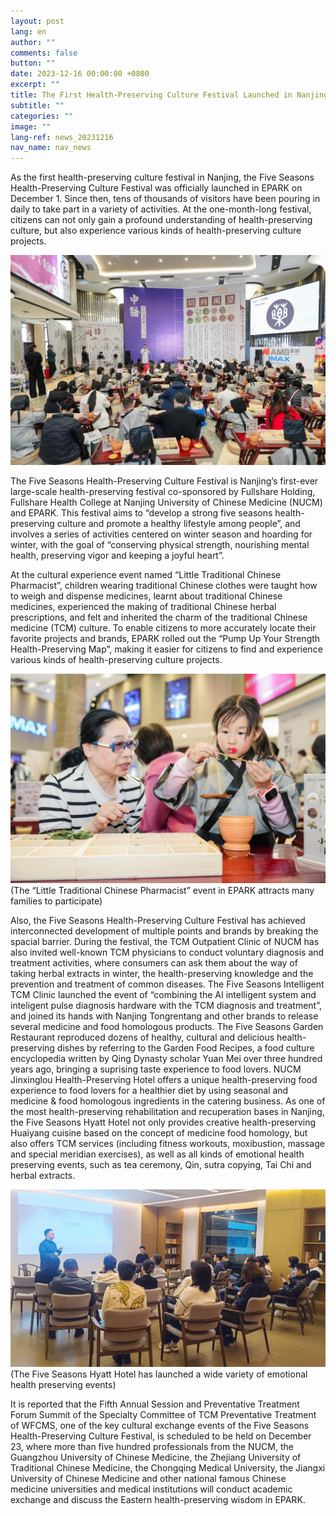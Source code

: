```yaml
---
layout: post
lang: en
author: ""
comments: false
button: ""
date: 2023-12-16 00:00:00 +0800
excerpt: ""
title: The First Health-Preserving Culture Festival Launched in Nanjing – Citizens Full of Vigor in EPARK
subtitle: ""
categories: ""
image: ""
lang-ref: news_20231216
nav_name: nav_news
---
```


As the first health-preserving culture festival in Nanjing, the Five Seasons Health-Preserving Culture Festival was officially launched in EPARK on December 1. Since then, tens of thousands of visitors have been pouring in daily to take part in a variety of activities. At the one-month-long festival, citizens can not only gain a profound understanding of health-preserving culture, but also experience various kinds of health-preserving culture projects.

![](/files/forestry_uploads/20231216-1269x846.png)

The Five Seasons Health-Preserving Culture Festival is Nanjing’s first-ever large-scale health-preserving festival co-sponsored by Fullshare Holding, Fullshare Health College at Nanjing University of Chinese Medicine (NUCM) and EPARK. This festival aims to “develop a strong five seasons health-preserving culture and promote a healthy lifestyle among people”, and involves a series of activities centered on winter season and hoarding for winter, with the goal of “conserving physical strength, nourishing mental health, preserving vigor and keeping a joyful heart”.

At the cultural experience event named “Little Traditional Chinese Pharmacist”, children wearing traditional Chinese clothes were taught how to weigh and dispense medicines, learnt about traditional Chinese medicines, experienced the making of traditional Chinese herbal prescriptions, and felt and inherited the charm of the traditional Chinese medicine (TCM) culture. To enable citizens to more accurately locate their favorite projects and brands, EPARK rolled out the “Pump Up Your Strength Health-Preserving Map”, making it easier for citizens to find and experience various kinds of health-preserving culture projects.

![](/files/forestry_uploads/20231216-1269x845.png)
(The “Little Traditional Chinese Pharmacist” event in EPARK attracts many families to participate)

Also, the Five Seasons Health-Preserving Culture Festival has achieved interconnected development of multiple points and brands by breaking the spacial barrier. During the festival, the TCM Outpatient Clinic of NUCM has also invited well-known TCM physicians to conduct voluntary diagnosis and treatment activities, where consumers can ask them about the way of taking herbal extracts in winter, the health-preserving knowledge and the prevention and treatment of common diseases. The Five Seasons Intelligent TCM Clinic launched the event of “combining the AI intelligent system and inteligent pulse diagnosis hardware with the TCM diagnosis and treatment”, and joined its hands with Nanjing Tongrentang and other brands to release several medicine and food homologous products. The Five Seasons Garden Restaurant reproduced dozens of healthy, cultural and delicious health-preserving dishes by referring to the Garden Food Recipes, a food culture encyclopedia written by Qing Dynasty scholar Yuan Mei over three hundred years ago, bringing a suprising taste experience to food lovers. NUCM Jinxinglou Health-Preserving Hotel offers a unique health-preserving food experience to food lovers for a healthier diet by using seasonal and medicine & food homologous ingredients in the catering business. As one of the most health-preserving rehabilitation and recuperation bases in Nanjing, the Five Seasons Hyatt Hotel not only provides creative health-preserving Huaiyang cuisine based on the concept of medicine food homology, but also offers TCM services (including fitness workouts, moxibustion, massage and special meridian exercises), as well as all kinds of emotional health preserving events, such as tea ceremony, Qin, sutra copying, Tai Chi and herbal extracts.

![](/files/forestry_uploads/20231216-1269x714.png)
(The Five Seasons Hyatt Hotel has launched a wide variety of emotional health preserving events)

It is reported that the Fifth Annual Session and Preventative Treatment Forum Summit of the Specialty Committee of TCM Preventative Treatment of WFCMS, one of the key cultural exchange events of the Five Seasons Health-Preserving Culture Festival, is scheduled to be held on December 23, where more than five hundred professionals from the NUCM, the Guangzhou University of Chinese Medicine, the Zhejiang University of Traditional Chinese Medicine, the Chongqing Medical University, the Jiangxi University of Chinese Medicine and other national famous Chinese medicine universities and medical institutions will conduct academic exchange and discuss the Eastern health-preserving wisdom in EPARK.
